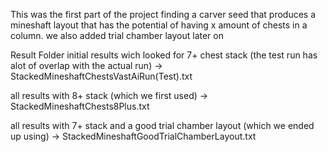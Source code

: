 This was the first part of the project
finding a carver seed that produces a mineshaft layout that has the potential of having x amount of chests in a column.
we also added trial chamber layout later on 


Result Folder
initial results wich looked for 7+ chest stack (the test run has alot of overlap with the actual run)
-> StackedMineshaftChestsVastAiRun(Test).txt

all results with 8+ stack (which we first used)
-> StackedMineshaftChests8Plus.txt

all results with 7+ stack and a good trial chamber layout (which we ended up using)
-> StackedMineshaftGoodTrialChamberLayout.txt
